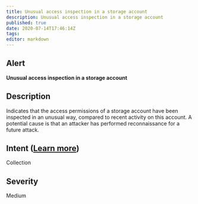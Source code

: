 ```yaml
---
title: Unusual access inspection in a storage account
description: Unusual access inspection in a storage account
published: true
date: 2020-07-14T17:46:14Z
tags:
editor: markdown
---
```


## Alert
**Unusual access inspection in a storage account**

## Description
Indicates that the access permissions of a storage account have been inspected in an unusual way, compared to recent activity on this account. A potential cause is that an attacker has performed reconnaissance for a future attack.

## Intent ([Learn more](/public/security/alerts/intentions.md))
Collection

## Severity
Medium




